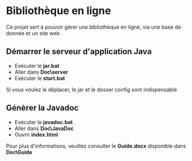 # Bibliothèque en ligne
Ce projet sert à pouvoir gérer une bibliothèque en ligne, via une base de donnée et un site web

## Démarrer le serveur d'application Java
* Exécuter le **jar.bat**
* Aller dans **Doc\server**
* Exécuter le **start.bat**

Si vous voulez le déplacer, le jar et le dosser config sont indispensable

## Génèrer la Javadoc
* Exécuter le **javadoc.bat**
* Aller dans **Doc\JavaDoc**
* Ouvrir **index.html**

Pour plus d'informations, veuillez consulter le **Guide.docx** disponible dans **Doc\Guide**
